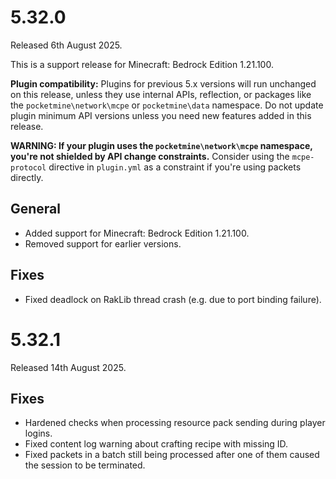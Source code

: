 # 5.32.0
Released 6th August 2025.

This is a support release for Minecraft: Bedrock Edition 1.21.100.

**Plugin compatibility:** Plugins for previous 5.x versions will run unchanged on this release, unless they use internal APIs, reflection, or packages like the `pocketmine\network\mcpe` or `pocketmine\data` namespace.
Do not update plugin minimum API versions unless you need new features added in this release.

**WARNING: If your plugin uses the `pocketmine\network\mcpe` namespace, you're not shielded by API change constraints.**
Consider using the `mcpe-protocol` directive in `plugin.yml` as a constraint if you're using packets directly.

## General
- Added support for Minecraft: Bedrock Edition 1.21.100.
- Removed support for earlier versions.

## Fixes
- Fixed deadlock on RakLib thread crash (e.g. due to port binding failure).

# 5.32.1
Released 14th August 2025.

## Fixes
- Hardened checks when processing resource pack sending during player logins.
- Fixed content log warning about crafting recipe with missing ID.
- Fixed packets in a batch still being processed after one of them caused the session to be terminated.
